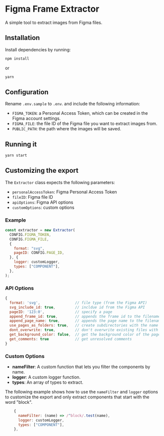 # Figma Frame Extractor

A simple tool to extract images from Figma files.

## Installation

Install dependencies by running:

```sh
npm install
```

or

```sh
yarn
```

## Configuration

Rename `.env.sample` to `.env`. and include the following information:

- `FIGMA_TOKEN`: a Personal Access Token, which can be created in the Figma account settings.
- `FIGMA_FILE`: the file ID of the Figma file you want to extract images from.
- `PUBLIC_PATH`: the path where the images will be saved.

## Running it

```sh
yarn start
```

## Customizing the export

The `Extractor` class expects the following parameters:

- `personalAccessToken`: Figma Personal Access Token
- `fileID`: Figma file ID
- `apiOptions`: Figma API options
- `customOptions`: custom options

### Example

```js
const extractor = new Extractor(
  CONFIG.FIGMA_TOKEN,
  CONFIG.FIGMA_FILE,
  {
    format: "svg",
    pageID: CONFIG.PAGE_ID,
  }, {
    logger: customLogger,
    types: ["COMPONENT"],
  },
);
```

### API Options

```js
{
  format: 'svg',                // file type (from the Figma API)
  svg_include_id: true,         // incldue id from the Figma API
  pageID: '123:0',              // specify a page
  append_frame_id: true,        // appends the frame id to the filename
  append_page_name: true,       // appends the page name to the filename
  use_pages_as_folders: true,   // create subdirectories with the name of the page
  dont_overwrite: true,         // don't overwrite existing files with the same name
  get_background_color: false,  // get the background color of the page in hexidecimal format
  get_comments: true            // get unresolved comments
}
```

### Custom Options

- **nameFilter**: A custom function that lets you filter the components by name.
- **logger**: A custom logger function.
- **types**: An array of types to extract.

The following example shows how to use the `nameFilter` and `logger` options to customize the export and
only extract components that start with the word "block".

```js
    {
      nameFilter: (name) => /^block/.test(name),
      logger: customLogger,
      types: ["COMPONENT"],
    },
```
